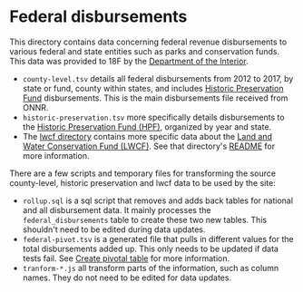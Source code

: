 # Federal disbursements

This directory contains data concerning federal revenue disbursements
to various federal and state entities such as parks and conservation funds.
This data was provided to 18F by the [Department of the Interior][DOI].

* `county-level.tsv` details all federal disbursements from 2012 to 2017,
  by state or fund, county within states, and includes [Historic
  Preservation Fund][HPF] disbursements. This is the main disbursements file
  received from ONNR.
* `historic-preservation.tsv` more specifically details disbursements to
  the [Historic Preservation Fund (HPF)][HPF], organized by year and state.
* The [lwcf directory](lwcf/) contains more specific data about the
  [Land and Water Conservation Fund (LWCF)][LWCF]. See that directory's
  [README](lwcf/#readme) for more information.

There are a few scripts and temporary files for transforming the source
county-level, historic preservation and lwcf data to be used by the site:

* `rollup.sql` is a sql script that removes and adds back tables for national
   and all disbursement data. It mainly processes the `federal_disbursements`
   table to create these two new tables. This shouldn't need to be edited during
   data updates.
* `federal-pivot.tsv` is a generated file that pulls in different values for
   the total disbursements added up. This only needs to be updated if data
   tests fail. See [Create pivotal table](https://github.com/18F/doi-extractives-data/blob/dev/data/Create-pivot-table.md) for more information.
* `tranform-*.js` all transform parts of the information, such as column names.
   They do not need to be edited for data updates.

[HPF]: http://ncshpo.org/issues/historic-preservation-fund/
[DOI]: https://www.doi.gov/
[ONRR]: https://www.onrr.gov/
[LWCF]: https://www.nps.gov/subjects/lwcf/index.htm
